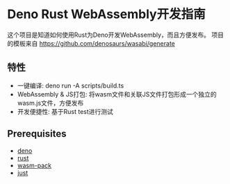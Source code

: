 Deno Rust WebAssembly开发指南
=========================

这个项目是知道如何使用Rust为Deno开发WebAssembly，而且方便发布。 项目的模板来自 https://github.com/denosaurs/wasabi/generate

## 特性

* 一键编译:  deno run -A scripts/build.ts
* WebAssembly & JS打包: 将wasm文件和关联JS文件打包形成一个独立的wasm.js文件，方便发布
* 开发便捷性: 基于Rust test进行测试

## Prerequisites

- [deno](https://deno.land/)
- [rust](https://www.rust-lang.org/)
- [wasm-pack](https://rustwasm.github.io/wasm-pack/)
- [just](https://github.com/casey/just)
